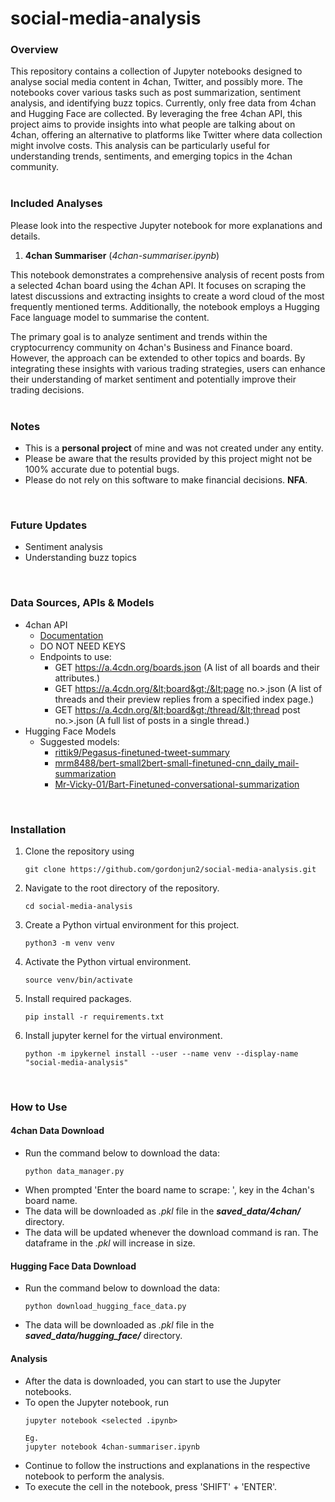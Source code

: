 # social-media-analysis

### **Overview**
This repository contains a collection of Jupyter notebooks designed to analyse social media content in 4chan, Twitter, and possibly more. The notebooks cover various tasks such as post summarization, sentiment analysis, and identifying buzz topics. Currently, only free data from 4chan and Hugging Face are collected. By leveraging the free 4chan API, this project aims to provide insights into what people are talking about on 4chan, offering an alternative to platforms like Twitter where data collection might involve costs. This analysis can be particularly useful for understanding trends, sentiments, and emerging topics in the 4chan community.
<br>
<br>

### Included Analyses
Please look into the respective Jupyter notebook for more explanations and details.

1. **4chan Summariser** (*4chan-summariser.ipynb*)

This notebook demonstrates a comprehensive analysis of recent posts from a selected 4chan board using the 4chan API. It focuses on scraping the latest discussions and extracting insights to create a word cloud of the most frequently mentioned terms. Additionally, the notebook employs a Hugging Face language model to summarise the content.

The primary goal is to analyze sentiment and trends within the cryptocurrency community on 4chan's Business and Finance board. However, the approach can be extended to other topics and boards. By integrating these insights with various trading strategies, users can enhance their understanding of market sentiment and potentially improve their trading decisions.
<br>
<br>

### Notes
- This is a **personal project** of mine and was not created under any entity.
- Please be aware that the results provided by this project might not be 100% accurate due to potential bugs.
- Please do not rely on this software to make financial decisions. **NFA**.
<br>

### Future Updates
- Sentiment analysis
- Understanding buzz topics
<br>

### Data Sources, APIs & Models
- 4chan API
    - [Documentation](https://github.com/4chan/4chan-API)
    - DO NOT NEED KEYS
    - Endpoints to use:
        - GET https://a.4cdn.org/boards.json (A list of all boards and their attributes.)
        - GET https://a.4cdn.org/&lt;board&gt;/&lt;page no.&gt;.json (A list of threads and their preview replies from a specified index page.)
        - GET https://a.4cdn.org/&lt;board&gt;/thread/&lt;thread post no.&gt;.json (A full list of posts in a single thread.)
- Hugging Face Models
    - Suggested models:
        - [rittik9/Pegasus-finetuned-tweet-summary](https://huggingface.co/rittik9/Pegasus-finetuned-tweet-summary)
        - [mrm8488/bert-small2bert-small-finetuned-cnn_daily_mail-summarization](https://huggingface.co/mrm8488/bert-small2bert-small-finetuned-cnn_daily_mail-summarization)
        - [Mr-Vicky-01/Bart-Finetuned-conversational-summarization](https://huggingface.co/Mr-Vicky-01/Bart-Finetuned-conversational-summarization)
<br>

### **Installation**
1. Clone the repository using
    ```
    git clone https://github.com/gordonjun2/social-media-analysis.git
    ```
2. Navigate to the root directory of the repository.
    ```
    cd social-media-analysis
    ```
3. Create a Python virtual environment for this project.
    ```
    python3 -m venv venv
    ```
4. Activate the Python virtual environment.
    ```
    source venv/bin/activate
    ```
5. Install required packages.
    ```
    pip install -r requirements.txt
    ```
6. Install jupyter kernel for the virtual environment.
    ```
    python -m ipykernel install --user --name venv --display-name "social-media-analysis"
    ```
<br>

### How to Use

#### 4chan Data Download
- Run the command below to download the data:
    ```
    python data_manager.py
    ```
- When prompted 'Enter the board name to scrape: ', key in the 4chan's board name.
- The data will be downloaded as *.pkl* file in the ***saved_data/4chan/*** directory.
- The data will be updated whenever the download command is ran. The dataframe in the *.pkl* will increase in size.

#### Hugging Face Data Download
- Run the command below to download the data:
    ```
    python download_hugging_face_data.py
    ```
- The data will be downloaded as *.pkl* file in the ***saved_data/hugging_face/*** directory.

#### Analysis
- After the data is downloaded, you can start to use the Jupyter notebooks.
- To open the Jupyter notebook, run
    ```
    jupyter notebook <selected .ipynb>

    Eg.
    jupyter notebook 4chan-summariser.ipynb
    ```
- Continue to follow the instructions and explanations in the respective notebook to perform the analysis.
- To execute the cell in the notebook, press 'SHIFT' + 'ENTER'.
<br>
